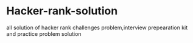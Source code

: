 # Hacker-rank-solution
all solution of hacker rank challenges problem,interview prepearation kit and practice problem solution
